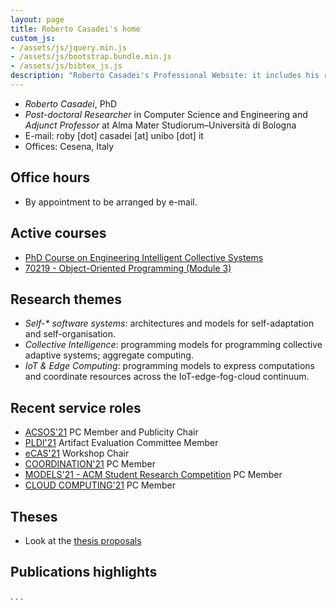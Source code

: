 ```yaml
---
layout: page
title: Roberto Casadei's home
custom_js:
- /assets/js/jquery.min.js
- /assets/js/bootstrap.bundle.min.js
- /assets/js/bibtex_js.js
description: "Roberto Casadei's Professional Website: it includes his recent academic and professional activity, CV, portfolio, and blog."
---
```


<!--
## News

- PhD Course on <em>Intelligent Collective Systems</em> coming soon!
-->

<div class="bio">
  <ul class="pic-desc">
  <li class="h4"><em>Roberto Casadei</em>, PhD</li>
  <li><em>Post-doctoral Researcher</em> in Computer Science and Engineering
    and <em>Adjunct Professor</em> at Alma Mater Studiorum&#x2013;Università di Bologna</li>
  <li><span class="lbl"><i class="fas fa-envelope"></i> E-mail:</span> roby [dot] casadei [at] unibo [dot] it</li>
  <li><span class="lbl"><i class="fas fa-map-marker-alt"></i> Offices:</span> Cesena, Italy</li>
  </ul>

  <div class="mt-3 mb-3 badges"> <!-- text-center -->
    <a href="https://github.com/metaphori/" title="Roberto Casadei's GitHub Account"><i class="fab fa-github fa-2x"></i></a>
    <a href="https://www.unibo.it/sitoweb/roby.casadei/en" title="Roberto Casadei's Institutional Website"><i class="fas fa-university fa-2x"></i></a>
    <a href="https://stackoverflow.com/users/2250712/metaphori" title="Roberto Casadei's StackOverflow Website"><i class="fab fa-slack-hash fa-2x"></i></a>
    <a href="https://slideshare.net/RobertoCasadei" title="Roberto Casadei's Slideshare"><i class="fab fa-slideshare fa-2x"></i></a>
    <a href="https://scholar.google.it/citations?user=qhfWK44AAAAJ" title="Roberto Casadei's Scholar Profile"><i class="fas fa-graduation-cap fa-2x"></i></a>
    <a href="https://dblp.uni-trier.de/pers/hd/c/Casadei:Roberto" title="Roberto Casadei's DBLP Profile"><i class="fas fa-pen-alt fa-2x"></i></a>
    <a href="https://www.linkedin.com/in/robertocasadei/" title="Roberto Casadei's LinkedIn Profile"><i class="fab fa-linkedin fa-2x"></i></a>
    <a href="mailto:name.surname90@gmail.com" title="Roberto Casadei's Email"><i class="fas fa-envelope fa-2x"></i></a>
  </div>
</div>


## Office hours

- By appointment to be arranged by e-mail.

## Active courses

- [PhD Course on Engineering Intelligent Collective Systems](/course-2020-21-phd-eics)
- [70219 - Object-Oriented Programming (Module 3)](http://www.unibo.it/en/teaching/course-unit-catalogue/course-unit/2020/378219)

## Research themes

- _Self-* software systems_: architectures and models for self-adaptation and self-organisation.
- *Collective Intelligence*: programming models for programming collective adaptive systems; aggregate computing.
- *IoT &amp; Edge Computing*: programming models to express computations and coordinate resources across the IoT-edge-fog-cloud continuum.

## Recent service roles

- [ACSOS'21](http://2021.acsos.org/) PC Member and Publicity Chair
- [PLDI'21](https://pldi21.sigplan.org/) Artifact Evaluation Committee Member
- [eCAS'21](https://ecas2021.apice.unibo.it) Workshop Chair
- [COORDINATION'21](https://www.discotec.org/2021/coordination) PC Member
- [MODELS'21 - ACM Student Research Competition](https://conf.researchr.org/track/models-2021/models-2021-acm-student-research-competition) PC Member
- [CLOUD COMPUTING'21](https://www.iaria.org/conferences2021/CLOUDCOMPUTING21.html) PC Member

## Theses

- Look at the [thesis proposals](/thesis-proposals)

## Publications highlights

<bibtex src="{{ '/assets/biblio.bib' | relative_url }}"></bibtex>
<div class="bibtex_structure">
  <div class="sort year" extra="DESC number">
    <!--<h3 class="title"></h3>-->
    <div class="templates"></div>
  </div>                                                            
</div>

<div class="bibtex_template">
  <div>
    <span class="title"></span>
  </div>
  <div class="if author"><span class="author"><span class="first"></span> <span class="last"></span></span></div>
  <span class="if booktitle"><span class="booktitle"></span>.</span>
  <span class="if journal"><span class="journal"></span>.</span>
  <span class="if year">
  <span class="year"></span>.
  <span class="if note">
    <!--<button class="bibtexVar" type="button" data-toggle="collapse" data-target="#notes_+BIBTEXKEY+" extra="BIBTEXKEY" role="button" aria-expanded="false" aria-controls="notes_+BIBTEXKEY+"><i class="fas fa-envelope"></i></button>-->
    <a class="bibtexVar" type="button" data-toggle="collapse" href="#notes_+BIBTEXKEY+" extra="BIBTEXKEY" role="button" aria-expanded="false" aria-controls="notes_+BIBTEXKEY+"><i class="fas fa-info-circle"></i></a>
  </span>
  </span>
  <div class="if url">
    <a class="bibtexVar" href="+URL+" extra="url">
      <span class="url"></span>
    </a>
  </div>
  <div class="if !url">
    <div class="if doi">
      <a class="bibtexVar" href="" extra="doi"><span class="doi"></span></a>
    </div>
  </div>
  <div class="note collapse bibtexVar" id="notes_+BIBTEXKEY+" extra="BIBTEXKEY">
    <span extra="note" class="note"></span>
  </div>
</div>
<div class="bibtex_display" bibtexkey="casadei2021eaai|audrito2021drv-slcs-fc|pianini2020scr|viroli2019jlamp-si-coord|bucchiarone2020ieeesoc|casadei2020mdpifi-pulverization"></div>
